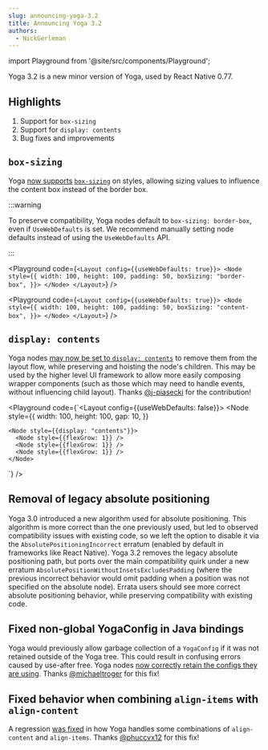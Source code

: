 ```yaml
---
slug: announcing-yoga-3.2
title: Announcing Yoga 3.2
authors:
  - NickGerleman
---
```


import Playground from '@site/src/components/Playground';

Yoga 3.2 is a new minor version of Yoga, used by React Native 0.77.

## Highlights

1. Support for `box-sizing`
2. Support for `display: contents`
3. Bug fixes and improvements

## `box-sizing`

Yoga [now supports](https://github.com/facebook/yoga/commit/671ae61a39d02091d1e73fe773d6a09f2f93cda4) [`box-sizing`](https://developer.mozilla.org/en-US/docs/Web/CSS/box-sizing) on styles, allowing sizing values to influence the content box instead of the border box.

:::warning

To preserve compatibility, Yoga nodes default to `box-sizing: border-box`, even if `UseWebDefaults` is set. We recommend manually setting node defaults instead of using the `UseWebDefaults` API.

:::

<Playground code={`<Layout config={{useWebDefaults: true}}>
  <Node
    style={{
      width: 100,
      height: 100,
      padding: 50,
      boxSizing: "border-box",
    }}>
  </Node>
</Layout>`} />

<Playground code={`<Layout config={{useWebDefaults: true}}>
    <Node
    style={{
      width: 100,
      height: 100,
      padding: 50,
      boxSizing: "content-box",
    }}>
  </Node>
</Layout>`} />



## `display: contents`

Yoga nodes [may now be set to `display: contents`](https://github.com/facebook/yoga/commit/68bb2343d2b470962065789d09016bba8e785340) to remove them from the layout flow, while preserving and hoisting the node's children. This may be used by the higher level UI framework to allow more easily composing wrapper components (such as those which may need to handle events, without influencing child layout). Thanks [@j-piasecki](https://github.com/j-piasecki) for the contribution!

<Playground code={`<Layout config={{useWebDefaults: false}}>
  <Node
    style={{
      width: 100,
      height: 100,
      gap: 10,
    }}
  >
    <Node style={{display: "contents"}}>
      <Node style={{flexGrow: 1}} />
      <Node style={{flexGrow: 1}} />
      <Node style={{flexGrow: 1}} />
    </Node>
  </Node>
</Layout>`} />


## Removal of legacy absolute positioning

Yoga 3.0 introduced a new algorithm used for absolute positioning. This algorithm is more correct than the one previously used, but led to observed compatibility issues with existing code, so we left the option to disable it via the `AbsolutePositioningIncorrect` erratum (enabled by default in frameworks like React Native). Yoga 3.2 removes the legacy absolute positioning path, but ports over the main compatibility quirk under a new erratum `AbsolutePositionWithoutInsetsExcludesPadding` (where the previous incorrect behavior would omit padding when a position was not specified on the absolute node). Errata users should see more correct absolute positioning behavior, while preserving compatibility with existing code.

## Fixed non-global YogaConfig in Java bindings

Yoga would previously allow garbage collection of a `YogaConfig` if it was not retained outside of the Yoga tree. This could result in confusing errors caused by use-after free. Yoga nodes [now correctly retain the configs they are using](https://github.com/facebook/yoga/commit/22b018c957e930de950338ad87f4ef8d59e8a169). Thanks [@michaeltroger](https://github.com/michaeltroger) for this fix!

## Fixed behavior when combining `align-items` with `align-content`

A regression [was fixed](https://github.com/facebook/yoga/commit/77c99870127e9c2d46a07264fa372025334d8fd0) in how Yoga handles some combinations of `align-content` and `align-items`. Thanks [@phuccvx12](https://github.com/phuccvx12) for this fix!
